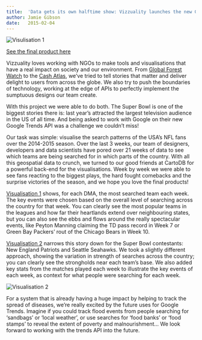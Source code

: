 ```yaml
---
title:	'Data gets its own halftime show: Vizzuality launches the new Google Trends API'
author:	Jamie Gibson
date: 	2015-02-04
---
```


![Visulisation 1](/assets/images/products/GoogleTrends-high1.jpg)

[See the final product here](http://bit.ly/1Kqzfco)

Vizzuality loves working with NGOs to make tools and visualisations that have a real impact on society and our environment. From [Global Forest Watch](http://globalforestwatch.org) to the [Cash Atlas](http://cash-atlas.org), we’ve tried to tell stories that matter and deliver delight to users from across the globe. We also try to push the boundaries of technology, working at the edge of APIs to perfectly implement the sumptuous designs our team create.

With this project we were able to do both. The Super Bowl is one of the biggest stories there is: last year’s attracted the largest television audience in the US of all time. And being asked to work with Google on their new Google Trends API was a challenge we couldn’t miss!

Our task was simple: visualise the search patterns of the USA’s NFL fans over the 2014-2015 season. Over the last 3 weeks, our team of designers, developers and data scientists have pored over 21 weeks of data to see which teams are being searched for in which parts of the country. With all this geospatial data to crunch, we turned to our good friends at CartoDB for a powerful back-end for the visualisations. Week by week we were able to see fans reacting to the biggest plays, the hard fought comebacks and the surprise victories of the season, and we hope you love the final products!

[Visualisation 1](http://bit.ly/1Kqzfco) shows, for each DMA, the most searched team each week. The key events were chosen based on the overall level of searching across the country for that week. You can clearly see the most popular teams in the leagues and how far their heartlands extend over neighbouring states, but you can also see the ebbs and flows around the really spectacular events, like Peyton Manning claiming the TD pass record in Week 7 or Green Bay Packers’ rout of the Chicago Bears in Week 10.

[Visualisation 2](http://bit.ly/1Kqz8O3) narrows this story down for the Super Bowl contestants: New England Patriots and Seattle Seahawks. We took a slightly different approach, showing the variation in strength of searches across the country; you can clearly see the strongholds near each team’s base. We also added key stats from the matches played each week to illustrate the key events of each week, as context for what people were searching for each week.

![Visualisation 2](/assets/images/products/GoogleTrends-high2.jpg)

For a system that is already having a huge impact by helping to track the spread of diseases, we’re really excited by the future uses for Google Trends. Imagine if you could track flood events from people searching for ‘sandbags’ or ‘local weather’, or use searches for ‘food banks’ or ‘food stamps’ to reveal the extent of poverty and malnourishment… We look forward to working with the trends API into the future.
